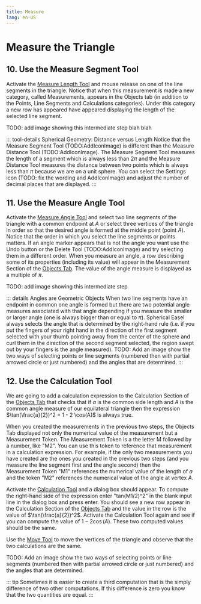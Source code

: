 ```yaml
---
title: Measure
lang: en-US
---
```


# Measure the Triangle

## 10. Use the Measure Segment Tool

Activate the [Measure Length Tool](/tools/measurement.html#length) and mouse release on one of the line segments in the triangle. Notice that when this measurement is made a new category, called Measurements, appears in the Objects tab (in addition to the Points, Line Segments and Calculations categories). Under this category a new row has appeared have appeared displaying the length of the selected line segment.

TODO: add image showing this intermediate step blah blah

::: tool-details Spherical Geometry: Distance versus Length
Notice that the Measure Segment Tool (TODO:AddIconImage) is different than the Measure Distance Tool (TODO:AddIconImage). The Measure Segment Tool measures the length of a segment which is always less than $2\pi$ and the Measure Distance Tool measures the distance between two points which is always less than $\pi$ because we are on a unit sphere. You can select the Settings icon (TODO: fix the wording and AddIconImage) and adjust the number of decimal places that are displayed.
:::

## 11. Use the Measure Angle Tool

Activate the [Measure Angle Tool](/tools/measurement.html#angle) and select two line segments of the triangle with a common endpoint at $A$ or select three vertices of the triangle in order so that the desired angle is formed at the middle point (point $A$). Notice that the order in which you select the line segments or points matters. If an angle marker appears that is not the angle you want use the Undo button or the Delete Tool (TODO:AddIconImage) and try selecting them in a different order. When you measure an angle, a row describing some of its properties (including its value) will appear in the Measurement Section of the [Objects Tab](/userguide/#objects-tab). The value of the angle measure is displayed as a multiple of $\pi$.

TODO: add image showing this intermediate step

::: details Angles are Geometric Objects
When two line segments have an endpoint in common one angle is formed but there are two potential angle measures associated with that angle depending if you measure the smaller or larger angle (one is always bigger than or equal to $\pi$). Spherical Easel always selects the angle that is determined by the right-hand rule (i.e. if you put the fingers of your right hand in the direction of the first segment selected with your thumb pointing away from the center of the sphere and curl them in the direction of the second segment selected, the region swept out by your fingers is the angle measured).
TODO: Add an image show the two ways of selecting points or line segments (numbered then with partial arrowed circle or just numbered) and the angles that are determined.
:::

## 12. Use the Calculation Tool

We are going to add a calculation expression to the Calculation Section of the [Objects Tab](/userguide/#objects-tab) that checks that if $a$ is the common side length and $A$ is the common angle measure of our equilateral triangle then the expression $\tan(\frac{a}{2})^2 = 1 - 2 \cos(A)$ is always true.

When you created the measurements in the previous two steps, the Objects Tab displayed not only the numerical value of the measurement but a Measurement Token. The Measurement Token is a the letter M followed by a number, like "M2". You can use this token to reference that measurement in a calculation expression. For example, if the only two measurements you have created are the ones you created in the previous two steps (and you measure the line segment first and the angle second) then the Measurement Token "M1" references the numerical value of the length of $a$ and the token "M2" references the numerical value of the angle at vertex $A$.

Activate the [Calculation Tool](/tools/measurement.html#calculation) and a dialog box should appear. To compute the right-hand side of the expression enter "tan(M1/2)^2" in the blank input line in the dialog box and press enter. You should see a new row appear in the Calculation Section of the [Objects Tab](/userguide/#objects-tab) and the value in the row is the value of $\tan(\frac{a}{2})^2$. Activate the Calculation Tool again and see if you can compute the value of $1 - 2 \cos(A)$. These two computed values should be the same.

Use the [Move Tool](/tools/display.html#move) to move the vertices of the triangle and observe that the two calculations are the same.

TODO: Add an image show the two ways of selecting points or line segments (numbered then with partial arrowed circle or just numbered) and the angles that are determined.

::: tip
Sometimes it is easier to create a third computation that is the simply difference of two other computations. If this difference is zero you know that the two quantities are equal.
:::
